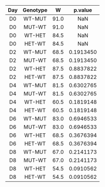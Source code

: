 | Day | Genotype |  W   |  p.value  |
|:---:|:--------:|:----:|:---------:|
| D0  |  WT-MUT  | 91.0 |    NaN    |
| D0  |  MUT-WT  | 91.0 |    NaN    |
| D0  |  WT-HET  | 84.5 |    NaN    |
| D0  |  HET-WT  | 84.5 |    NaN    |
| D2  |  WT-MUT  | 68.5 | 0.1913450 |
| D2  |  MUT-WT  | 68.5 | 0.1913450 |
| D2  |  WT-HET  | 87.5 | 0.8837822 |
| D2  |  HET-WT  | 87.5 | 0.8837822 |
| D4  |  WT-MUT  | 81.5 | 0.6302765 |
| D4  |  MUT-WT  | 81.5 | 0.6302765 |
| D4  |  WT-HET  | 60.5 | 0.1819148 |
| D4  |  HET-WT  | 60.5 | 0.1819148 |
| D6  |  WT-MUT  | 83.0 | 0.6946533 |
| D6  |  MUT-WT  | 83.0 | 0.6946533 |
| D6  |  WT-HET  | 68.5 | 0.3676394 |
| D6  |  HET-WT  | 68.5 | 0.3676394 |
| D8  |  WT-MUT  | 67.0 | 0.2141173 |
| D8  |  MUT-WT  | 67.0 | 0.2141173 |
| D8  |  WT-HET  | 54.5 | 0.0910562 |
| D8  |  HET-WT  | 54.5 | 0.0910562 |

